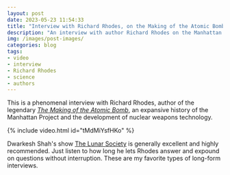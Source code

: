 ```yaml
---
layout: post
date: 2023-05-23 11:54:33
title: "Interview with Richard Rhodes, on the Making of the Atomic Bomb"
description: "An interview with author Richard Rhodes on the Manhattan Project, nuclear weapons, AI, and more."
img: /images/post-images/
categories: blog
tags:
- video
- interview
- Richard Rhodes
- science
- authors
---
```


This is a phenomenal interview with Richard Rhodes, author of the legendary _[The Making of the Atomic Bomb](https://amzn.to/3os6Tj5 "The Making of the Atomic Bomb")_, an expansive history of the Manhattan Project and the development of nuclear weapons technology.

{% include video.html id="tMdMiYsfHKo" %}

Dwarkesh Shah's show [The Lunar Society](https://www.dwarkeshpatel.com/ "The Lunar Society") is generally excellent and highly recommended. Just listen to how long he lets Rhodes answer and expound on questions without interruption. These are my favorite types of long-form interviews.
